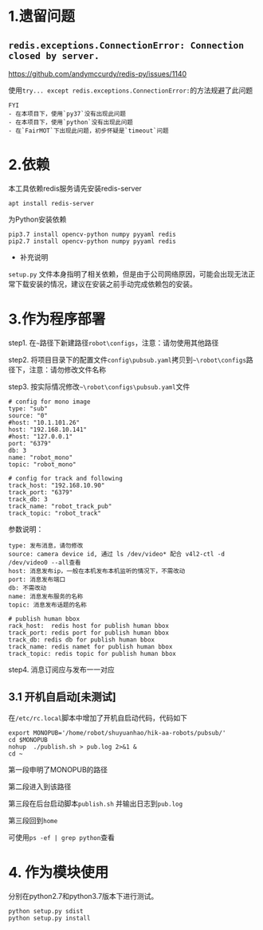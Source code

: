 # 1.遗留问题
## `redis.exceptions.ConnectionError: Connection closed by server.`
https://github.com/andymccurdy/redis-py/issues/1140

使用`try... except redis.exceptions.ConnectionError:`的方法规避了此问题

    FYI
    - 在本项目下，使用`py37`没有出现此问题
    - 在本项目下，使用`python`没有出现此问题
    - 在`FairMOT`下出现此问题，初步怀疑是`timeout`问题

# 2.依赖
本工具依赖redis服务请先安装redis-server
```
apt install redis-server
```
为Python安装依赖
```
pip3.7 install opencv-python numpy pyyaml redis
pip2.7 install opencv-python numpy pyyaml redis
```

- 补充说明

`setup.py` 文件本身指明了相关依赖，但是由于公司网络原因，可能会出现无法正常下载安装的情况，建议在安装之前手动完成依赖包的安装。

# 3.作为程序部署
step1. 在`~`路径下新建路径`robot\configs`，注意：请勿使用其他路径

step2. 将项目目录下的配置文件`config\pubsub.yaml`拷贝到`~\robot\configs`路径下，注意：请勿修改文件名称

step3. 按实际情况修改`~\robot\configs\pubsub.yaml`文件
```
# config for mono image
type: "sub"
source: "0"
#host: "10.1.101.26"
host: "192.168.10.141"
#host: "127.0.0.1"
port: "6379"
db: 3
name: "robot_mono"
topic: "robot_mono"

# config for track and following
track_host: "192.168.10.90"
track_port: "6379"
track_db: 3
track_name: "robot_track_pub"
track_topic: "robot_track"
```
参数说明：
```
type: 发布消息，请勿修改
source: camera device id, 通过 ls /dev/video* 配合 v4l2-ctl -d  /dev/video0 --all查看
host: 消息发布ip，一般在本机发布本机监听的情况下，不需改动
port: 消息发布端口
db: 不需改动
name: 消息发布服务的名称
topic: 消息发布话题的名称

# publish human bbox
rack_host:  redis host for publish human bbox
track_port: redis port for publish human bbox
track_db: redis db for publish human bbox
track_name: redis namet for publish human bbox
track_topic: redis topic for publish human bbox
```

step4. 消息订阅应与发布一一对应

## 3.1 开机自启动[未测试]
在`/etc/rc.local`脚本中增加了开机自启动代码，代码如下
```
export MONOPUB='/home/robot/shuyuanhao/hik-aa-robots/pubsub/'
cd $MONOPUB
nohup  ./publish.sh > pub.log 2>&1 &
cd ~
```
第一段申明了MONOPUB的路径

第二段进入到该路径

第三段在后台启动脚本`publish.sh` 并输出日志到`pub.log`

第三段回到`home`

可使用`ps -ef | grep python`查看

# 4. 作为模块使用

分别在python2.7和python3.7版本下进行测试。

```
python setup.py sdist
python setup.py install
```
